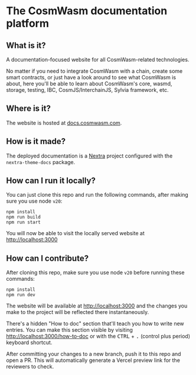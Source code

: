 # The CosmWasm documentation platform

## What is it?

A documentation-focused website for all CosmWasm-related technologies.

No matter if you need to integrate CosmWasm with a chain, create some smart
contracts, or just have a look around to see what CosmWasm is about, here you'll
be able to learn about CosmWasm's core, wasmd, storage, testing, IBC,
CosmJS/InterchainJS, Sylvia framework, etc.

## Where is it?

The website is hosted at
[docs.cosmwasm.com](https://docs.cosmwasm.com/).

## How is it made?

The deployed documentation is a [Nextra](https://nextra.site) project configured
with the `nextra-theme-docs` package.

## How can I run it locally?

You can just clone this repo and run the following commands, after making sure
you use node `v20`:

```shell
npm install
npm run build
npm run start
```

You will now be able to visit the locally served website at
[http://localhost:3000](http://localhost:3000)

## How can I contribute?

After cloning this repo, make sure you use node `v20` before running these
commands:

```shell
npm install
npm run dev
```

The website will be available at [http://localhost:3000](http://localhost:3000)
and the changes you make to the project will be reflected there instantaneously.

There's a hidden "How to doc" section that'll teach you how to write new
entries. You can make this section visible by visiting
[http://localhost:3000/how-to-doc](http://localhost:3000/how-to-doc) or with the
<kbd>CTRL</kbd> + <kbd>.</kbd> (control plus period) keyboard shortcut.

After committing your changes to a new branch, push it to this repo and open a
PR. This will automatically generate a Vercel preview link for the reviewers to
check.
